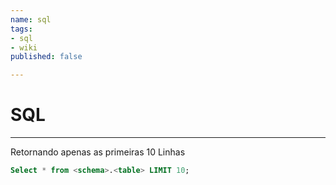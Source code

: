 ```yaml
---
name: sql
tags:
- sql
- wiki
published: false

---
```

# SQL

---

Retornando apenas as primeiras 10 Linhas

```sql
Select * from <schema>.<table> LIMIT 10;
```